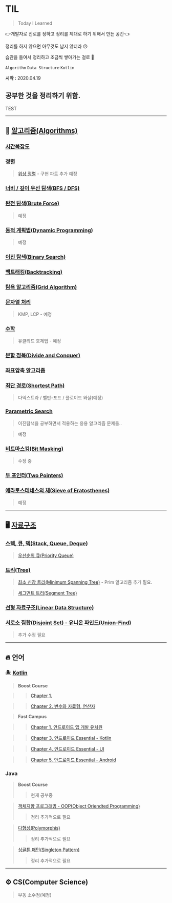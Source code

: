 # TIL

> Today I Learned

👉개발자로 진로를 정하고 정리를 제대로 하기 위해서 만든 공간👈

정리를 하지 않으면 아무것도 남지 않더라 😢

습관을 들여서 정리하고 조금씩 쌓아가는 걸로 👏

`Algorithm` `Data Structure`  `Kotlin` 

**시작 :** 2020.04.19  
## 공부한 것을 정리하기 위함. 

TEST

--- 
## 🌈 [알고리즘(Algorithms)](https://github.com/Rurril/TIL/tree/master/Algorithm)

### [시간복잡도](https://github.com/Rurril/TIL/blob/master/Algorithm/%EC%95%8C%EA%B3%A0%EB%A6%AC%EC%A6%98%EC%9D%98%20%EC%8B%9C%EA%B0%84%20%EB%B3%B5%EC%9E%A1%EB%8F%84%20%EB%B6%84%EC%84%9D.md)
### 정렬
> [위상 정렬](https://github.com/Rurril/TIL/blob/master/Algorithm/TopologicalSort.md) - 구현 파트 추가 예정 
### [너비 / 깊이 우선 탐색(BFS / DFS)]()
### [완전 탐색(Brute Force)]()
> 예정
### [동적 계획법(Dynamic Programming)]()
> 예정
### [이진 탐색(Binary Search)](https://github.com/Rurril/TIL/blob/master/Algorithm/%EC%9D%B4%EC%A7%84%ED%83%90%EC%83%89.md)
### [백트래킹(Backtracking)](https://github.com/Rurril/TIL/blob/master/Algorithm/Backtracking.md)
### [탐욕 알고리즘(Grid Algorithm)](https://github.com/Rurril/TIL/blob/master/Algorithm/%EA%B7%B8%EB%A6%AC%EB%93%9C%20%EC%95%8C%EA%B3%A0%EB%A6%AC%EC%A6%98.md)
### [문자열 처리]()
> KMP, LCP - 예정
### [수학]()
> 유클리드 호제법 - 예정
### [분할 정복(Divide and Conquer)](https://github.com/Rurril/TIL/blob/master/Algorithm/%EB%B6%84%ED%95%A0%EC%A0%95%EB%B3%B5.md)
### [좌표압축 알고리즘](https://github.com/Rurril/TIL/blob/master/Algorithm/%EC%A2%8C%ED%91%9C%EC%95%95%EC%B6%95%EC%95%8C%EA%B3%A0%EB%A6%AC%EC%A6%98.md)
### [최단 경로(Shortest Path)](https://github.com/Rurril/TIL/blob/master/Algorithm/%EC%B5%9C%EB%8B%A8%EA%B2%BD%EB%A1%9C%EC%95%8C%EA%B3%A0%EB%A6%AC%EC%A6%98.md)
> 다익스트라 / 벨만-포드 / 플로이드 와샬(예정)
### [Parametric Search]()
> 이진탐색을 공부하면서 적용하는 응용 알고리즘 문제들..

> 예정
### [비트마스킹(Bit Masking)](https://github.com/Rurril/TIL/blob/master/Algorithm/%EB%B9%84%ED%8A%B8%EB%A7%88%EC%8A%A4%ED%82%B9.md)
> 수정 중
### [투 포인터(Two Pointers)](https://github.com/Rurril/TIL/blob/master/Algorithm/TwoPoinrters.md)

### [에라토스테네스의 체(Sieve of Eratosthenes)](https://github.com/Rurril/TIL/blob/master/Algorithm/Eratosthenes.md)
> 예정

---

## 🖥 [자료구조](https://github.com/Rurril/TIL/tree/master/Data_Structure)

### [스텍, 큐, 덱(Stack, Queue, Deque)](https://github.com/Rurril/TIL/blob/master/Data_Structure/StackQueueDeque.md)
> [우선순위 큐(Priority Queue)](https://github.com/Rurril/TIL/blob/master/Data_Structure/PriorityQueue.md)
### [트리(Tree)](https://github.com/Rurril/TIL/blob/master/Data_Structure/Tree.md)
> [최소 신장 트리(Minimum Spanning Tree)](https://github.com/Rurril/TIL/blob/master/Data_Structure/MinimumSpanningTree.md) - Prim 알고리즘 추가 필요. 

> [세그먼트 트리(Segment Tree)](https://github.com/Rurril/TIL/blob/master/Data_Structure/SegmentTree.md)

### [선형 자료구조(Linear Data Structure)](https://github.com/Rurril/TIL/blob/master/Data_Structure/선형자료구조.md)

### [서로소 집합(Disjoint Set) - 유니온 파인드(Union-Find)](https://github.com/Rurril/TIL/blob/master/Data_Structure/Disjoint_Set.md)
> 추가 수정 필요

---

## 🔥 언어

### 🏝 [Kotlin](https://github.com/Rurril/TIL/blob/master/Language/Kotlin/README.md)

> **Boost Course**

>> [Chapter 1.](https://github.com/Rurril/TIL/blob/master/Language/Kotlin/Study/BoostCourse/chapter1.md)

>> [Chapter 2. 변수와 자료형, 연산자](https://github.com/Rurril/TIL/blob/master/Language/Kotlin/Study/BoostCourse/chapter2.md)

> **Fast Campus**

>> [Chapter 1. 안드로이드 앱 개발 유치원](https://github.com/Rurril/TIL/blob/master/Language/Kotlin/Study/FastCampus/Chapter1.md)

>> [Chapter 3. 안드로이드 Essential - Kotlin](https://github.com/Rurril/TIL/blob/master/Language/Kotlin/Study/FastCampus/Chapter3.md)

>> [Chapter 4. 안드로이드 Essential - UI](https://github.com/Rurril/TIL/blob/master/Language/Kotlin/Study/FastCampus/Chapter4.md)

>> [Chapter 5. 안드로이드 Essential - Android](https://github.com/Rurril/TIL/blob/master/Language/Kotlin/Study/FastCampus/Chapter5.md)

### Java

> **Boost Course**
>> 현재 공부중

> [객체지향 프로그래밍 - OOP(Object Oriendted Programming)](https://github.com/Rurril/TIL/blob/master/Language/Java/OOP.md)
>> 정리 추가적으로 필요

> [다형성(Polymorphis)](https://github.com/Rurril/TIL/blob/master/Language/Java/Polymorphis.md)
>> 정리 추가적으로 필요

> [싱글톤 패턴(Singleton Pattern)]((https://github.com/Rurril/TIL/blob/master/Language/Java/SingletonPattern.md))
>> 정리 추가적으로 필요

---

## ⚙️ CS(Computer Science)

> 부동 소수점(예정)